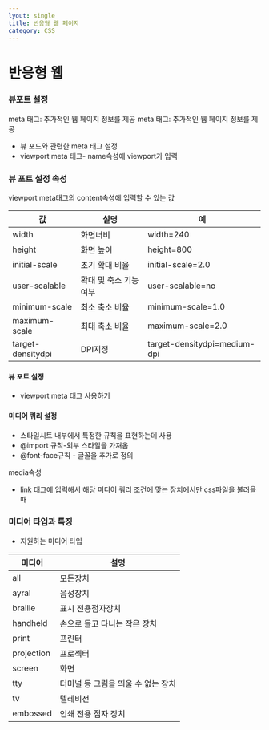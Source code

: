 ```yaml
---
lyout: single
title: 반응형 웹 페이지
category: CSS
---
```

# 반응형 웹
### 뷰포트 설정
meta 태그: 추가적인 웹 페이지 정보를 제공
meta 태그: 추가적인 웹 페이지 정보를 제공
* 뷰 포드와 관련한 meta 태그 설정
* viewport meta 태그- name속성에 viewport가 입력
### 뷰 포트 설정 속성

viewport meta태그의 content속성에 입력할 수 있는 값

|  값   |설명| 예|
|-------|----|---|
|  width|화면너비|width=240|
|height|화면 높이|height=800|
|initial-scale|초기 확대 비율| initial-scale=2.0|
|user-scalable|확대 및 축소 기능 여부|user-scalable=no|   
|minimum-scale|최소 축소 비율|minimum-scale=1.0|
|maximum-scale|최대 축소 비율|maximum-scale=2.0|
|target-densitydpi|DPI지정|target-densitydpi=medium-dpi|

#### 뷰 포트 설정 
* viewport meta 태그 사용하기

#### 미디어 쿼리 설정
* 스타일시트 내부에서 특정한 규칙을 표현하는데 사용
* @import 규칙-외부 스타일을 가져옴
* @font-face규칙 - 글꼴을 추가로 정의 

media속성
* link 태그에 입력해서 해당 미디어 쿼리 조건에 맞는 장치에서만 css파일을 불러올때
<link rel="stylesheet" href="<파일이름>" media="<미디어 쿼리>">

### 미디어 타입과 특징
* 지원하는 미디어 타입

|   미디어    |     설명   |
|-------|--------|
|all|모든장치|
|ayral|음성장치|
|braille|표시 전용점자장치|
|handheld|손으로 들고 다니는 작은 장치|
|print|프린터|
|projection|프로젝터|
|screen|화면|
|tty|터미널 등 그림을 띄울 수 없는 장치|
|tv|텔레비전|
|embossed|인쇄 전용 점자 장치|

